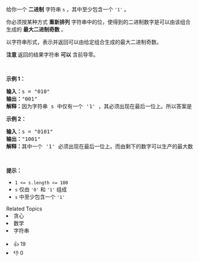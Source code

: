 <p>给你一个 <strong>二进制</strong> 字符串 <code>s</code> ，其中至少包含一个 <code>'1'</code> 。</p>

<p>你必须按某种方式 <strong>重新排列</strong> 字符串中的位，使得到的二进制数字是可以由该组合生成的 <strong>最大二进制奇数</strong> 。</p>

<p>以字符串形式，表示并返回可以由给定组合生成的最大二进制奇数。</p>

<p><strong>注意 </strong>返回的结果字符串 <strong>可以</strong> 含前导零。</p>

<p>&nbsp;</p>

<p><strong class="example">示例 1：</strong></p>

<pre>
<strong>输入：</strong>s = "010"
<strong>输出：</strong>"001"
<strong>解释：</strong>因为字符串 s 中仅有一个 '1' ，其必须出现在最后一位上。所以答案是 "001" 。
</pre>

<p><strong class="example">示例 2：</strong></p>

<pre>
<strong>输入：</strong>s = "0101"
<strong>输出：</strong>"1001"
<strong>解释：</strong>其中一个 '1' 必须出现在最后一位上。而由剩下的数字可以生产的最大数字是 "100" 。所以答案是 "1001" 。
</pre>

<p>&nbsp;</p>

<p><strong>提示：</strong></p>

<ul> 
 <li><code>1 &lt;= s.length &lt;= 100</code></li> 
 <li><code>s</code> 仅由 <code>'0'</code> 和 <code>'1'</code> 组成</li> 
 <li><code>s</code> 中至少包含一个 <code>'1'</code></li> 
</ul>

<div><div>Related Topics</div><div><li>贪心</li><li>数学</li><li>字符串</li></div></div><br><div><li>👍 19</li><li>👎 0</li></div>